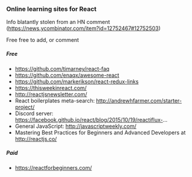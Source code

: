 
### Online learning sites for React ###
Info blatantly stolen from an HN comment
(https://news.ycombinator.com/item?id=12752467#12752503)

Free free to add, or comment

##### Free #####
* https://github.com/timarney/react-faq
* https://github.com/enaqx/awesome-react
* https://github.com/markerikson/react-redux-links
* https://thisweekinreact.com/
* http://reactjsnewsletter.com/
* React boilerplates meta-search: http://andrewhfarmer.com/starter-project/
* Discord server: https://facebook.github.io/react/blog/2015/10/19/reactiflux-...
* General JavaScript: http://javascriptweekly.com/
* Mastering Best Practices for Beginners and Advanced Developers at http://reactjs.co/

##### Paid #####
* https://reactforbeginners.com/
